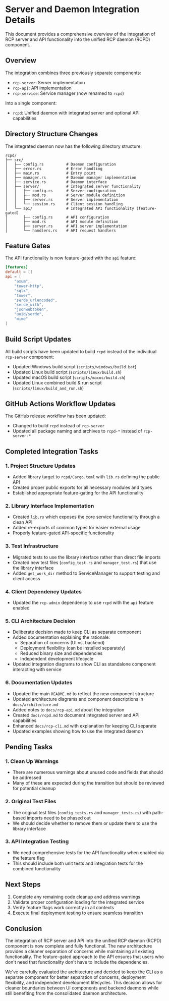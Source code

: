 # Server and Daemon Integration Details

This document provides a comprehensive overview of the integration of RCP server and API functionality into the unified RCP daemon (RCPD) component.

## Overview

The integration combines three previously separate components:
- `rcp-server`: Server implementation
- `rcp-api`: API implementation
- `rcp-service`: Service manager (now renamed to `rcpd`)

Into a single component:
- `rcpd`: Unified daemon with integrated server and optional API capabilities

## Directory Structure Changes

The integrated daemon now has the following directory structure:
```
rcpd/
├── src/
│   ├── config.rs          # Daemon configuration
│   ├── error.rs           # Error handling
│   ├── main.rs            # Entry point
│   ├── manager.rs         # Daemon manager implementation
│   ├── service.rs         # Daemon interface
│   ├── server/            # Integrated server functionality
│   │   ├── config.rs      # Server configuration
│   │   ├── mod.rs         # Server module definition
│   │   ├── server.rs      # Server implementation
│   │   └── session.rs     # Client session handling
│   └── api/               # Integrated API functionality (feature-gated)
│       ├── config.rs      # API configuration
│       ├── mod.rs         # API module definition
│       ├── server.rs      # API server implementation
│       └── handlers.rs    # API request handlers
```

## Feature Gates

The API functionality is now feature-gated with the `api` feature:

```toml
[features]
default = []
api = [
    "axum", 
    "tower-http", 
    "sqlx", 
    "tower", 
    "serde_urlencoded", 
    "serde_with",
    "jsonwebtoken",
    "uuid/serde",
    "mime"
]
```

## Build Script Updates

All build scripts have been updated to build `rcpd` instead of the individual `rcp-server` component:

- Updated Windows build script (`scripts/windows/build.bat`)
- Updated Linux build script (`scripts/linux/build.sh`)
- Updated macOS build script (`scripts/macos/build.sh`)
- Updated Linux combined build & run script (`scripts/linux/build_and_run.sh`)

## GitHub Actions Workflow Updates

The GitHub release workflow has been updated:

- Changed to build `rcpd` instead of `rcp-server`
- Updated all package naming and archives to `rcpd-*` instead of `rcp-server-*`

## Completed Integration Tasks

### 1. Project Structure Updates
- Added library target to `rcpd/Cargo.toml` with `lib.rs` defining the public API
- Created proper public exports for all necessary modules and types
- Established appropriate feature-gating for the API functionality

### 2. Library Interface Implementation
- Created `lib.rs` which exposes the core service functionality through a clean API
- Added re-exports of common types for easier external usage
- Properly feature-gated API-specific functionality

### 3. Test Infrastructure
- Migrated tests to use the library interface rather than direct file imports
- Created new test files (`config_test.rs` and `manager_test.rs`) that use the library interface
- Added `get_work_dir` method to ServiceManager to support testing and client access

### 4. Client Dependency Updates
- Updated the `rcp-admin` dependency to use `rcpd` with the `api` feature enabled

### 5. CLI Architecture Decision
- Deliberate decision made to keep CLI as separate component
- Added documentation explaining the rationale:
  - Separation of concerns (UI vs. backend)
  - Deployment flexibility (can be installed separately)
  - Reduced binary size and dependencies
  - Independent development lifecycle
- Updated integration diagrams to show CLI as standalone component interacting with service

### 6. Documentation Updates
- Updated the main `README.md` to reflect the new component structure
- Updated architecture diagrams and component descriptions in `docs/architecture.md`
- Added notes to `docs/rcp-api.md` about the integration
- Created `docs/rcpd.md` to document integrated server and API capabilities
- Enhanced `docs/rcp-cli.md` with explanation for keeping CLI separate
- Updated examples showing how to use the integrated daemon

## Pending Tasks

### 1. Clean Up Warnings
- There are numerous warnings about unused code and fields that should be addressed
- Many of these are expected during the transition but should be reviewed for potential cleanup

### 2. Original Test Files
- The original test files (`config_tests.rs` and `manager_tests.rs`) with path-based imports need to be phased out
- We should decide whether to remove them or update them to use the library interface

### 3. API Integration Testing
- We need comprehensive tests for the API functionality when enabled via the feature flag
- This should include both unit tests and integration tests for the combined functionality

## Next Steps
1. Complete any remaining code cleanup and address warnings
2. Validate proper configuration loading for the integrated service
3. Verify feature flags work correctly in all contexts
4. Execute final deployment testing to ensure seamless transition

## Conclusion
The integration of RCP server and API into the unified RCP daemon (RCPD) component is now complete and fully functional. The new architecture provides a cleaner separation of concerns while maintaining all existing functionality. The feature-gated approach to the API ensures that users who don't need that functionality don't have to include the dependencies.

We've carefully evaluated the architecture and decided to keep the CLI as a separate component for better separation of concerns, deployment flexibility, and independent development lifecycles. This decision allows for cleaner boundaries between UI components and backend daemons while still benefiting from the consolidated daemon architecture.
